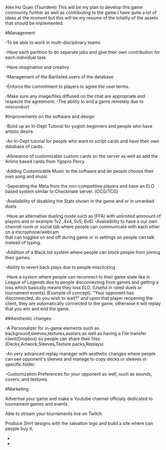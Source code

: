 Alex Ho Quan (Tsundere)
This will be my plan to develop this game community further as well as contributing to the game.I have quite a lot of ideas at the moment but this will be my resume of the totality of the assets that should be implemented.

#Management

-To be able to work in multi-disciplinary teams

-Have each partition to do seperate jobs and give their own contribution for each individual task

-Have imagination and creativy

-Management of the Banlisted users of the database

-Enforce the commitment to players to agree the user terms.

-Make sure any image/files diffused on the chat are appropriate and respects the agreement.
-The ability to end a game remotely due to misconduct

#Improvements on the software and design

-Build up an In-Dept Tutorial for yugioh beginners and people who have artistic desire.

-An In-Dept tutorial for people who want to script cards and have their own database of cards.

-Allowance of customizable custom cards on the server as well as add the Anime based cards from Ygopro Percy.

-Adding Customizable Music to the software and let people choose their own song and music

-Seperating the Meta from the non-competitive players and have an ELO based system similar to Checkmate server. (OCG/TCG)

-Availaibility of disabling the Stats shown in the game and or in unranked duels 

-Have an alternative dueling mode such as (FFA) with unlimited ammount of players and or example 1v2 ,4v4, 5v5, 6v6)
-Availaibility to have a our own channel room or social tab where people can communicate with each other on a microphone/webcam  
that can toggled on and off during game or in settings so people can talk instead of typing.

-Addition of a Black list system where people can block people from joining their games.

-Ability to revert back plays due to people misclicking

-Have a system where people can reconnect to their game state like in League of Legends due to people disconnecting from games 
and getting a loss which basically means they loss ELO.
(Useful in rated duels or tournament events) (Example of concept).
"Your opponent has disconnected, do you wish to wait?"
 and upon that player reopening the client, they are automatically connected to the game, otherwise it will replay that you win
 and end the game.

##Aesthestic changes

-A Personalizer for in-game elements such as background,sleeves,textures,avatars as well as having a File transfer client(Dropbox) so people can share their files
(Decks,Artwork,Sleeves,Texture packs,Replays)

-An very advanced replay manager with aesthetic changes where people can see opponent's sleeves and manage to copy decks or sleeves in specific folder.

-Customization Preferences for your opponent as well, such as sounds, covers, and textures.

#Marketing

Advertise your game and make a Youtube channel officialy dedicated to tournament games and events.

Able to stream your tournaments live on Twitch

Produce Shirt designs with the salvation logo and build a site where can people buy it.









-



-



